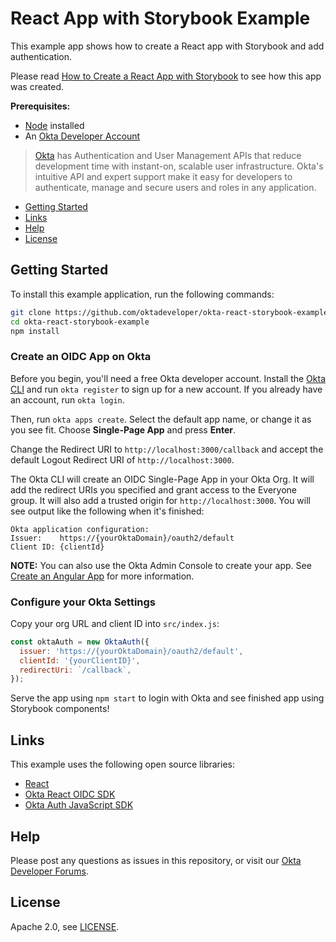 # React App with Storybook Example

This example app shows how to create a React app with Storybook and add authentication.

Please read [How to Create a React App with Storybook](https://developer.okta.com/blog/2022/01/19/react-storybook) to see how this app was created.

**Prerequisites:**

* [Node](https://nodejs.org/en/) installed
* An [Okta Developer Account](https://developer.okta.com/signup)

> [Okta](https://developer.okta.com/) has Authentication and User Management APIs that reduce development time with instant-on, scalable user infrastructure. Okta's intuitive API and expert support make it easy for developers to authenticate, manage and secure users and roles in any application.

* [Getting Started](#getting-started)
* [Links](#links)
* [Help](#help)
* [License](#license)

## Getting Started

To install this example application, run the following commands:

```bash
git clone https://github.com/oktadeveloper/okta-react-storybook-example.git
cd okta-react-storybook-example
npm install
```

### Create an OIDC App on Okta

Before you begin, you'll need a free Okta developer account. Install the [Okta CLI](https://cli.okta.com) and run `okta register` to sign up for a new account. If you already have an account, run `okta login`.

Then, run `okta apps create`. Select the default app name, or change it as you see fit. Choose **Single-Page App** and press **Enter**.

Change the Redirect URI to `http://localhost:3000/callback` and accept the default Logout Redirect URI of `http://localhost:3000`.

The Okta CLI will create an OIDC Single-Page App in your Okta Org. It will add the redirect URIs you specified and grant access to the Everyone group. It will also add a trusted origin for `http://localhost:3000`. You will see output like the following when it's finished:

```
Okta application configuration:
Issuer:    https://{yourOktaDomain}/oauth2/default
Client ID: {clientId}
```

**NOTE:** You can also use the Okta Admin Console to create your app. See [Create an Angular App](https://developer.okta.com/docs/guides/sign-into-spa/angular/create-okta-application/) for more information.

### Configure your Okta Settings

Copy your org URL and client ID into `src/index.js`:

```js
const oktaAuth = new OktaAuth({
  issuer: 'https://{yourOktaDomain}/oauth2/default',
  clientId: '{yourClientID}',
  redirectUri: `/callback`,
});
```

Serve the app using `npm start` to login with Okta and see finished app using Storybook components!

## Links

This example uses the following open source libraries:

* [React](https://reactjs.org/)
* [Okta React OIDC SDK](https://github.com/okta/okta-react)
* [Okta Auth JavaScript SDK](https://github.com/okta/okta-auth-js)

## Help

Please post any questions as issues in this repository, or visit our [Okta Developer Forums](https://devforum.okta.com/).

## License

Apache 2.0, see [LICENSE](LICENSE).
